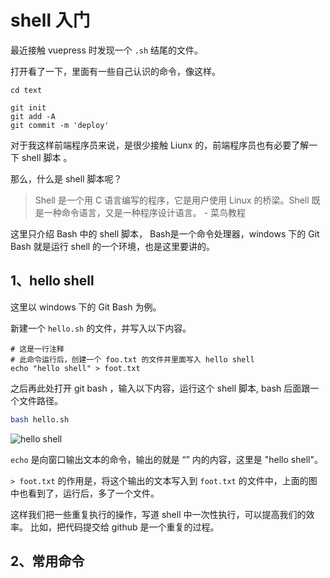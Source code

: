 # shell 入门

最近接触 vuepress 时发现一个 `.sh` 结尾的文件。

打开看了一下，里面有一些自己认识的命令，像这样。

```git
cd text

git init
git add -A
git commit -m 'deploy'
```

对于我这样前端程序员来说，是很少接触 Liunx 的，前端程序员也有必要了解一下 shell 脚本 。

那么，什么是 shell 脚本呢？


> Shell 是一个用 C 语言编写的程序，它是用户使用 Linux 的桥梁。Shell 既是一种命令语言，又是一种程序设计语言。 - 菜鸟教程

这里只介绍 Bash 中的 shell 脚本， Bash是一个命令处理器，windows 下的 Git Bash 就是运行 shell 的一个环境，也是这里要讲的。


## 1、hello shell

这里以 windows 下的 Git Bash 为例。

新建一个 `hello.sh` 的文件，并写入以下内容。

```shell
# 这是一行注释
# 此命令运行后，创建一个 foo.txt 的文件并里面写入 hello shell
echo "hello shell" > foot.txt
```


之后再此处打开 git bash ，输入以下内容，运行这个 shell 脚本, bash 后面跟一个文件路径。

```bash
bash hello.sh
```

![hello shell](hello-shell.gif)


`echo` 是向窗口输出文本的命令，输出的就是 “” 内的内容，这里是 "hello shell"。

`> foot.txt` 的作用是，将这个输出的文本写入到 `foot.txt` 的文件中，上面的图中也看到了，运行后，多了一个文件。

这样我们把一些重复执行的操作，写道 shell 中一次性执行，可以提高我们的效率。
比如，把代码提交给 github 是一个重复的过程。

## 2、常用命令



